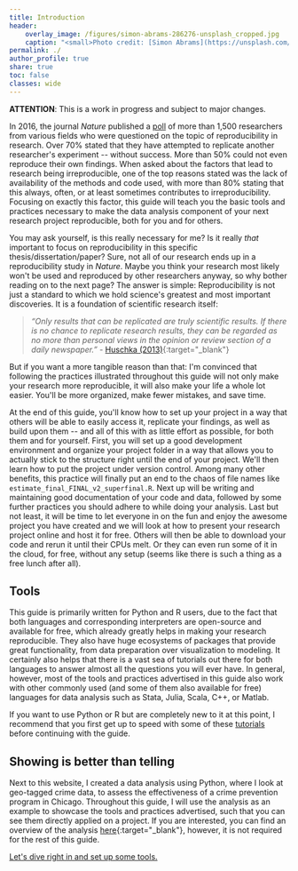 ```yaml
---
title: Introduction
header:
    overlay_image: /figures/simon-abrams-286276-unsplash_cropped.jpg
    caption: "<small>Photo credit: [Simon Abrams](https://unsplash.com/photos/k_T9Zj3SE8k)</small>"
permalink: ./
author_profile: true
share: true
toc: false
classes: wide
---
```

**ATTENTION**: This is a work in progress and subject to major changes.

In 2016, the journal *Nature* published a [poll](https://www.nature.com/news/1-500-scientists-lift-the-lid-on-reproducibility-1.19970?WT.mc_id=SFB_NNEWS_1508_RHBox) of more than 1,500 researchers from various fields who were questioned on the topic of reproducibility in research. Over 70% stated that they have attempted to replicate another researcher's experiment -- without success. More than 50% could not even reproduce their own findings. When asked about the factors that lead to research being irreproducible, one of the top reasons stated was the lack of availability of the methods and code used, with more than 80% stating that this always, often, or at least sometimes contributes to irreproducibility. Focusing on exactly this factor, this guide will teach you the basic tools and practices necessary to make the data analysis component of your next research project reproducible, both for you and for others.

You may ask yourself, is this really necessary for me? Is it really *that* important to focus on reproducibility in this specific thesis/dissertation/paper? Sure, not all of our research ends up in a reproducibility study in *Nature*. Maybe you think your research most likely won't be used and reproduced by other researchers anyway, so why bother reading on to the next page? The answer is simple: Reproducibility is not just a standard to which we hold science's greatest and most important discoveries. It is a foundation of scientific research itself:

>*“Only results that can be replicated are truly scientific results. If there is no chance to replicate
research results, they can be regarded as no more than personal views in the opinion or review
section of a daily newspaper.”* - [Huschka (2013)](https://www.ratswd.de/dl/RatSWD_WP_216.pdf){:target="_blank"}

But if you want a more tangible reason than that: I'm convinced that following the practices illustrated throughout this guide will not only make your research more reproducible, it will also make your life a whole lot easier. You'll be more organized, make fewer mistakes, and save time.

At the end of this guide, you'll know how to set up your project in a way that others will be able to easily access it, replicate your findings, as well as build upon them -- and all of this with as little effort as possible, for both them and for yourself. First, you will set up a good development environment and organize your project folder in a way that allows you to actually stick to the structure right until the end of your project. We'll then learn how to put the project under version control. Among many other benefits, this practice will finally put an end to the chaos of file names like `estimate_final_FINAL_v2_superfinal.R`. Next up will be writing and maintaining good documentation of your code and data, followed by some further practices you should adhere to while doing your analysis. Last but not least, it will be time to let everyone in on the fun and enjoy the awesome project you have created and we will look at how to present your research project online and host it for free. Others will then be able to download your code and rerun it until their CPUs melt. Or they can even run some of it in the cloud, for free, without any setup (seems like there is such a thing as a free lunch after all).

## Tools
This guide is primarily written for Python and R users, due to the fact that both languages and corresponding interpreters are open-source and available for free, which already greatly helps in making your research reproducible. They also have huge ecosystems of packages that provide great functionality, from data preparation over visualization to modeling. It certainly also helps that there is a vast sea of tutorials out there for both languages to answer almost all the questions you will ever have. In general, however, most of the tools and practices advertised in this guide also work with other commonly used (and some of them also available for free) languages for data analysis such as Stata, Julia, Scala, C++, or Matlab.

If you want to use Python or R but are completely new to it at this point, I recommend that you first get up to speed with some of these [tutorials](/beginner_resources) before continuing with the guide.

## Showing is better than telling
Next to this website, I created a data analysis using Python, where I look at geo-tagged crime data, to assess the effectiveness of a crime prevention program in Chicago. Throughout this guide, I will use the analysis as an example to showcase the tools and practices advertised, such that you can see them directly applied on a project. If you are interested, you can find an overview of the analysis [here](https://binste.github.io/chicago_safepassage_evaluation/){:target="_blank"}, however, it is not required for the rest of this guide.

[Let's dive right in and set up some tools.](./preparation/development_environment)